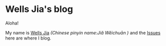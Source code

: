 # Wells Jia's blog

Aloha!

My name is [Wells Jia](https://eventloop.live/) *(Chinese pinyin name:Jiǎ Wěichuān )* and the [Issues](https://github.com/wellls/blog/issues) here are where I blog.
